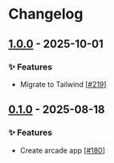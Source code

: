 # Changelog

## [1.0.0](https://github.com/opencloud-eu/web-extensions/releases/tag/arcade-v1.0.0) - 2025-10-01

### ✨ Features

- Migrate to Tailwind [[#219](https://github.com/opencloud-eu/web-extensions/pull/219)]

## [0.1.0](https://github.com/opencloud-eu/web-extensions/releases/tag/arcade-v0.1.0) - 2025-08-18

### ✨ Features

- Create arcade app [[#180](https://github.com/opencloud-eu/web-extensions/pull/180)]
